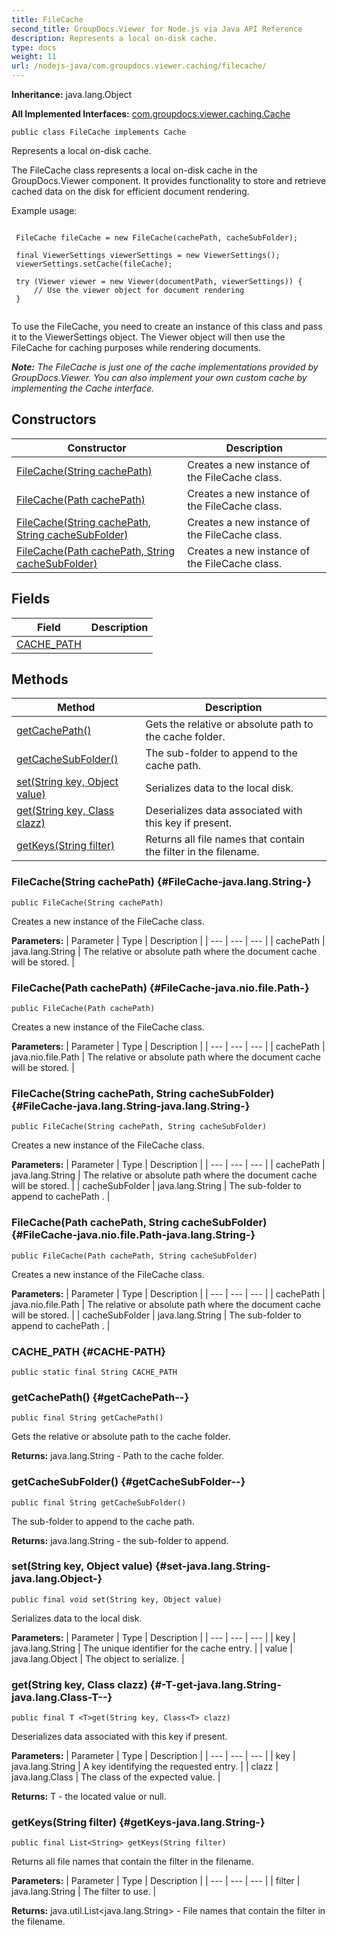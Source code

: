 ```yaml
---
title: FileCache
second_title: GroupDocs.Viewer for Node.js via Java API Reference
description: Represents a local on-disk cache.
type: docs
weight: 11
url: /nodejs-java/com.groupdocs.viewer.caching/filecache/
---
```

**Inheritance:**
java.lang.Object

**All Implemented Interfaces:**
[com.groupdocs.viewer.caching.Cache](../../com.groupdocs.viewer.caching/cache)
```
public class FileCache implements Cache
```

Represents a local on-disk cache.

The FileCache class represents a local on-disk cache in the GroupDocs.Viewer component. It provides functionality to store and retrieve cached data on the disk for efficient document rendering.

Example usage:

```

 FileCache fileCache = new FileCache(cachePath, cacheSubFolder);

 final ViewerSettings viewerSettings = new ViewerSettings();
 viewerSettings.setCache(fileCache);

 try (Viewer viewer = new Viewer(documentPath, viewerSettings)) {
     // Use the viewer object for document rendering
 }
 
```

To use the FileCache, you need to create an instance of this class and pass it to the ViewerSettings object. The Viewer object will then use the FileCache for caching purposes while rendering documents.

***Note:** The FileCache is just one of the cache implementations provided by GroupDocs.Viewer. You can also implement your own custom cache by implementing the Cache interface.*
## Constructors

| Constructor | Description |
| --- | --- |
| [FileCache(String cachePath)](#FileCache-java.lang.String-) | Creates a new instance of the  FileCache  class. |
| [FileCache(Path cachePath)](#FileCache-java.nio.file.Path-) | Creates a new instance of the  FileCache  class. |
| [FileCache(String cachePath, String cacheSubFolder)](#FileCache-java.lang.String-java.lang.String-) | Creates a new instance of the  FileCache  class. |
| [FileCache(Path cachePath, String cacheSubFolder)](#FileCache-java.nio.file.Path-java.lang.String-) | Creates a new instance of the  FileCache  class. |
## Fields

| Field | Description |
| --- | --- |
| [CACHE_PATH](#CACHE-PATH) |  |
## Methods

| Method | Description |
| --- | --- |
| [getCachePath()](#getCachePath--) | Gets the relative or absolute path to the cache folder. |
| [getCacheSubFolder()](#getCacheSubFolder--) | The sub-folder to append to the cache path. |
| [set(String key, Object value)](#set-java.lang.String-java.lang.Object-) | Serializes data to the local disk. |
| [<T>get(String key, Class<T> clazz)](#-T-get-java.lang.String-java.lang.Class-T--) | Deserializes data associated with this key if present. |
| [getKeys(String filter)](#getKeys-java.lang.String-) | Returns all file names that contain the filter in the filename. |
### FileCache(String cachePath) {#FileCache-java.lang.String-}
```
public FileCache(String cachePath)
```


Creates a new instance of the  FileCache  class.

**Parameters:**
| Parameter | Type | Description |
| --- | --- | --- |
| cachePath | java.lang.String | The relative or absolute path where the document cache will be stored. |

### FileCache(Path cachePath) {#FileCache-java.nio.file.Path-}
```
public FileCache(Path cachePath)
```


Creates a new instance of the  FileCache  class.

**Parameters:**
| Parameter | Type | Description |
| --- | --- | --- |
| cachePath | java.nio.file.Path | The relative or absolute path where the document cache will be stored. |

### FileCache(String cachePath, String cacheSubFolder) {#FileCache-java.lang.String-java.lang.String-}
```
public FileCache(String cachePath, String cacheSubFolder)
```


Creates a new instance of the  FileCache  class.

**Parameters:**
| Parameter | Type | Description |
| --- | --- | --- |
| cachePath | java.lang.String | The relative or absolute path where the document cache will be stored. |
| cacheSubFolder | java.lang.String | The sub-folder to append to  cachePath . |

### FileCache(Path cachePath, String cacheSubFolder) {#FileCache-java.nio.file.Path-java.lang.String-}
```
public FileCache(Path cachePath, String cacheSubFolder)
```


Creates a new instance of the  FileCache  class.

**Parameters:**
| Parameter | Type | Description |
| --- | --- | --- |
| cachePath | java.nio.file.Path | The relative or absolute path where the document cache will be stored. |
| cacheSubFolder | java.lang.String | The sub-folder to append to  cachePath . |

### CACHE_PATH {#CACHE-PATH}
```
public static final String CACHE_PATH
```


### getCachePath() {#getCachePath--}
```
public final String getCachePath()
```


Gets the relative or absolute path to the cache folder.

**Returns:**
java.lang.String - Path to the cache folder.
### getCacheSubFolder() {#getCacheSubFolder--}
```
public final String getCacheSubFolder()
```


The sub-folder to append to the cache path.

**Returns:**
java.lang.String - the sub-folder to append.
### set(String key, Object value) {#set-java.lang.String-java.lang.Object-}
```
public final void set(String key, Object value)
```


Serializes data to the local disk.

**Parameters:**
| Parameter | Type | Description |
| --- | --- | --- |
| key | java.lang.String | The unique identifier for the cache entry. |
| value | java.lang.Object | The object to serialize. |

### <T>get(String key, Class<T> clazz) {#-T-get-java.lang.String-java.lang.Class-T--}
```
public final T <T>get(String key, Class<T> clazz)
```


Deserializes data associated with this key if present.

**Parameters:**
| Parameter | Type | Description |
| --- | --- | --- |
| key | java.lang.String | A key identifying the requested entry. |
| clazz | java.lang.Class<T> | The class of the expected value. |

**Returns:**
T - the located value or null.
### getKeys(String filter) {#getKeys-java.lang.String-}
```
public final List<String> getKeys(String filter)
```


Returns all file names that contain the filter in the filename.

**Parameters:**
| Parameter | Type | Description |
| --- | --- | --- |
| filter | java.lang.String | The filter to use. |

**Returns:**
java.util.List<java.lang.String> - File names that contain the filter in the filename.
